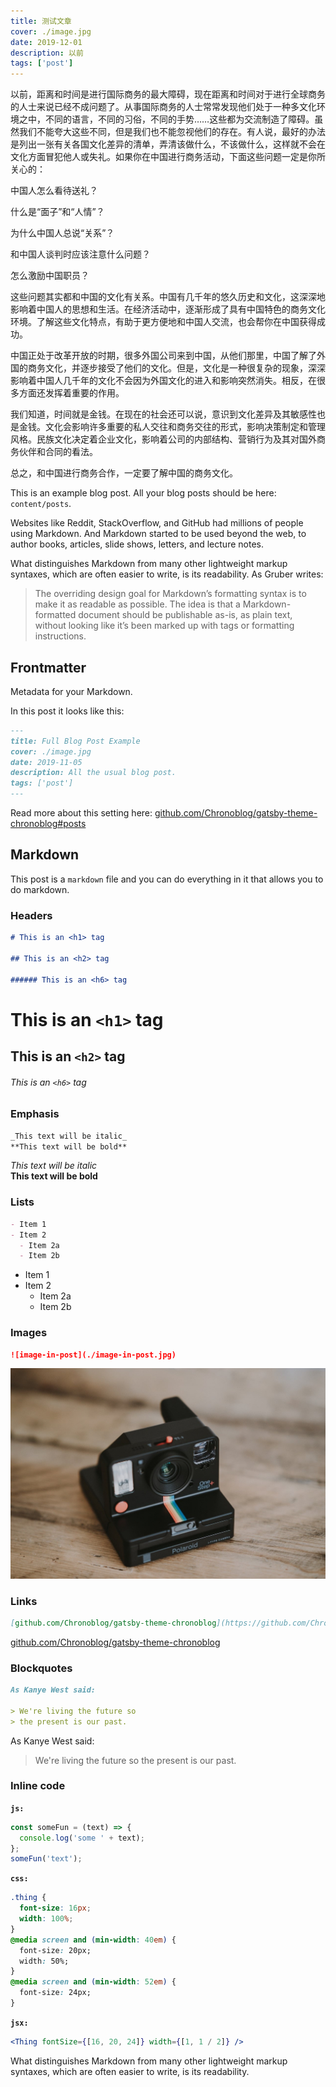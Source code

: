 ```yaml
---
title: 测试文章
cover: ./image.jpg
date: 2019-12-01
description: 以前
tags: ['post']
---
```


以前，距离和时间是进行国际商务的最大障碍，现在距离和时间对于进行全球商务的人士来说已经不成问题了。从事国际商务的人士常常发现他们处于一种多文化环境之中，不同的语言，不同的习俗，不同的手势……这些都为交流制造了障碍。虽然我们不能夸大这些不同，但是我们也不能忽视他们的存在。有人说，最好的办法是列出一张有关各国文化差异的清单，弄清该做什么，不该做什么，这样就不会在文化方面冒犯他人或失礼。如果你在中国进行商务活动，下面这些问题一定是你所关心的：

中国人怎么看待送礼？

什么是“面子”和“人情”？

为什么中国人总说“关系”？

和中国人谈判时应该注意什么问题？

怎么激励中国职员？

这些问题其实都和中国的文化有关系。中国有几千年的悠久历史和文化，这深深地影响着中国人的思想和生活。在经济活动中，逐渐形成了具有中国特色的商务文化环境。了解这些文化特点，有助于更方便地和中国人交流，也会帮你在中国获得成功。

中国正处于改革开放的时期，很多外国公司来到中国，从他们那里，中国了解了外国的商务文化，并逐步接受了他们的文化。但是，文化是一种很复杂的现象，深深影响着中国人几千年的文化不会因为外国文化的进入和影响突然消失。相反，在很多方面还发挥着重要的作用。

我们知道，时间就是金钱。在现在的社会还可以说，意识到文化差异及其敏感性也是金钱。文化会影响许多重要的私人交往和商务交往的形式，影响决策制定和管理风格。民族文化决定着企业文化，影响着公司的内部结构、营销行为及其对国外商务伙伴和合同的看法。

总之，和中国进行商务合作，一定要了解中国的商务文化。

This is an example blog post. All your blog posts should be here: `content/posts`.

Websites like Reddit, StackOverflow, and GitHub had millions of people using Markdown. And Markdown started to be used beyond the web, to author books, articles, slide shows, letters, and lecture notes.

What distinguishes Markdown from many other lightweight markup syntaxes, which are often easier to write, is its readability. As Gruber writes:

> The overriding design goal for Markdown’s formatting syntax is to make it as readable as possible. The idea is that a Markdown-formatted document should be publishable as-is, as plain text, without looking like it’s been marked up with tags or formatting instructions.

## Frontmatter

Metadata for your Markdown.

In this post it looks like this:

```md
---
title: Full Blog Post Example
cover: ./image.jpg
date: 2019-11-05
description: All the usual blog post.
tags: ['post']
---
```

Read more about this setting here: [github.com/Chronoblog/gatsby-theme-chronoblog#posts](https://github.com/Chronoblog/gatsby-theme-chronoblog#posts)

## Markdown

This post is a `markdown` file and you can do everything in it that allows you to do markdown.

### Headers

```md
# This is an <h1> tag

## This is an <h2> tag

###### This is an <h6> tag
```

# This is an `<h1>` tag

## This is an `<h2>` tag

###### This is an `<h6>` tag

### Emphasis

```md
_This text will be italic_  
**This text will be bold**
```

_This text will be italic_  
**This text will be bold**

### Lists

```md
- Item 1
- Item 2
  - Item 2a
  - Item 2b
```

- Item 1
- Item 2
  - Item 2a
  - Item 2b

### Images

```md
![image-in-post](./image-in-post.jpg)
```

![image-in-post](./image-in-post.jpg)

### Links

```md
[github.com/Chronoblog/gatsby-theme-chronoblog](https://github.com/Chronoblog/gatsby-theme-chronoblog)
```

[github.com/Chronoblog/gatsby-theme-chronoblog](https://github.com/Chronoblog/gatsby-theme-chronoblog)

### Blockquotes

```md
As Kanye West said:

> We're living the future so
> the present is our past.
```

As Kanye West said:

> We're living the future so
> the present is our past.

### Inline code

**`js:`**

```js
const someFun = (text) => {
  console.log('some ' + text);
};
someFun('text');
```

**`css:`**

```css
.thing {
  font-size: 16px;
  width: 100%;
}
@media screen and (min-width: 40em) {
  font-size: 20px;
  width: 50%;
}
@media screen and (min-width: 52em) {
  font-size: 24px;
}
```

**`jsx:`**

```jsx
<Thing fontSize={[16, 20, 24]} width={[1, 1 / 2]} />
```

What distinguishes Markdown from many other lightweight markup syntaxes, which are often easier to write, is its readability.

